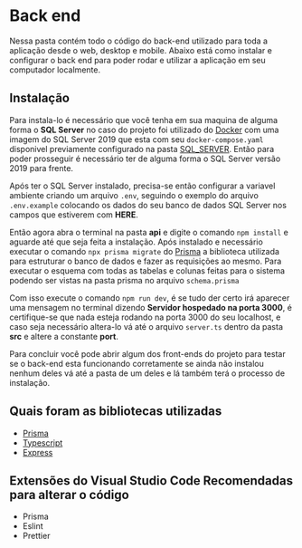 # Back end
Nessa pasta contém todo o código do back-end utilizado para toda a aplicação desde o web, desktop e mobile. Abaixo está como instalar e configurar o back end para poder rodar e utilizar a aplicação em seu computador localmente.

## Instalação

Para instala-lo é necessário que você tenha em sua maquina de alguma forma o **SQL Server** no caso do projeto foi utilizado do [Docker](https://docs.docker.com/) com uma imagem do SQL Server 2019 que esta com seu `docker-compose.yaml` disponivel previamente configurado na pasta [SQL_SERVER](https://github.com/W-Wag/pim-4.3/blob/main/SQL_Server). Então para poder prosseguir é necessário ter de alguma forma o SQL Server versão 2019 para frente.

Após ter o SQL Server instalado, precisa-se então configurar a variavel ambiente criando um arquivo `.env`, seguindo o exemplo do arquivo `.env.example` colocando os dados do seu banco de dados SQL Server nos campos que estiverem com **HERE**.

Então agora abra o terminal na pasta **api** e digite o comando `npm install` e aguarde até que seja feita a instalação. Após instalado e necessário executar o comando `npx prisma migrate` do [Prisma](https://prisma.io) a biblioteca utilizada para estruturar o banco de dados e fazer as requisições ao mesmo. Para executar o esquema com todas as tabelas e colunas feitas para o sistema podendo ser vistas na pasta prisma no arquivo `schema.prisma`

Com isso execute o comando `npm run dev`, é se tudo der certo irá aparecer uma mensagem no terminal dizendo **Servidor hospedado na porta 3000**, é certifique-se que nada esteja rodando na porta 3000 do seu localhost, e caso seja necessário altera-lo vá até o arquivo `server.ts` dentro da pasta **src** e altere a constante **port**.

Para concluir você pode abrir algum dos front-ends do projeto para testar se o back-end esta funcionando corretamente se ainda não instalou nenhum deles vá até a pasta de um deles e lá também terá o processo de instalação.

## Quais foram as bibliotecas utilizadas

- [Prisma](https://prisma.io)
- [Typescript](https://www.typescriptlang.org/docs/)
- [Express](https://expressjs.com/)

## Extensões do Visual Studio Code Recomendadas para alterar o código

- Prisma
- Eslint
- Prettier
